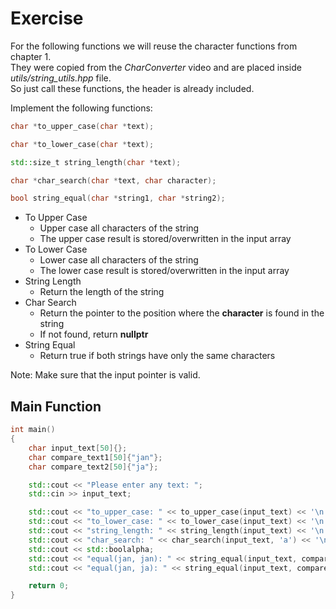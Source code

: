 # Exercise

For the following functions we will reuse the character functions from chapter 1.  
They were copied from the *CharConverter* video and are placed inside *utils/string_utils.hpp* file.  
So just call these functions, the header is already included.

Implement the following functions:

```cpp
char *to_upper_case(char *text);

char *to_lower_case(char *text);

std::size_t string_length(char *text);

char *char_search(char *text, char character);

bool string_equal(char *string1, char *string2);
```

- To Upper Case
  - Upper case all characters of the string
  - The upper case result is stored/overwritten in the input array
- To Lower Case
  - Lower case all characters of the string
  - The lower case result is stored/overwritten in the input array
- String Length
  - Return the length of the string
- Char Search
  - Return the pointer to the position where the **character** is found in the string
  - If not found, return **nullptr**
- String Equal
  - Return true if both strings have only the same characters

Note: Make sure that the input pointer is valid.

## Main Function

```cpp
int main()
{
    char input_text[50]{};
    char compare_text1[50]{"jan"};
    char compare_text2[50]{"ja"};

    std::cout << "Please enter any text: ";
    std::cin >> input_text;

    std::cout << "to_upper_case: " << to_upper_case(input_text) << '\n';
    std::cout << "to_lower_case: " << to_lower_case(input_text) << '\n';
    std::cout << "string_length: " << string_length(input_text) << '\n';
    std::cout << "char_search: " << char_search(input_text, 'a') << '\n';
    std::cout << std::boolalpha;
    std::cout << "equal(jan, jan): " << string_equal(input_text, compare_text1) << '\n';
    std::cout << "equal(jan, ja): " << string_equal(input_text, compare_text2) << '\n';

    return 0;
}
```
